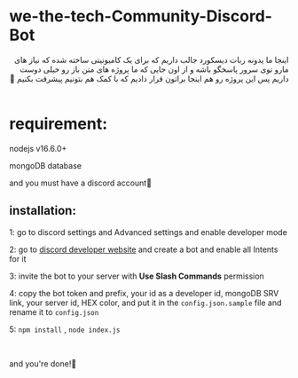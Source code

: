 # we-the-tech-Community-Discord-Bot

<div dir=rtl>
اینجا ما یدونه ربات دیسکورد جالب داریم که برای یک کامیونیتی ساخته شده که نیاز های مارو توی سرور پاسخگو باشه و از اون جایی که ما پروژه های متن باز رو خیلی دوست داریم پس این پروژه رو هم اینجا براتون قرار دادیم که با کمک هم بتونیم پیشرفت بکنیم 💜
</div>

<br>

# **requirement**: 

nodejs v16.6.0+

mongoDB database

and you must have a discord account🤨
<br>

## **installation**:

1: go to discord settings and Advanced settings and enable developer mode

2: go to [discord developer website](https://discord.com/developers/applications) and create a bot and enable all Intents for it

3: invite the bot to your server with **Use Slash Commands** permission

4: copy the bot token and prefix, your id as a developer id, mongoDB SRV link, your server id, HEX color, and put it in the ``config.json.sample`` file and rename it to ``config.json``

5: ```npm install``` , ```node index.js```

<br>

and you're done!🚀